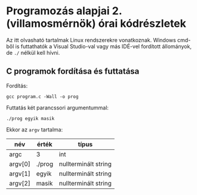 # Programozás alapjai 2. (villamosmérnök) órai kódrészletek

Az itt olvasható tartalmak Linux rendszerekre vonatkoznak.
Windows cmd-ből is futtathatók a Visual Studio-val vagy más IDÉ-vel fordított állományok, de `./` nélkül kell hívni.

## C programok fordítása és futtatása

Fordítás:

    gcc program.c -Wall -o prog

Futtatás két parancssori argumentummal:

    ./prog egyik masik

Ekkor az `argv` tartalma:

| név | érték | típus |
| ----- | ----- | ----- |
| argc | 3 | int |
| argv[0] | ./prog | nullterminált string |
| argv[1] | egyik | nullterminált string |
| argv[2] | masik | nullterminált string |
